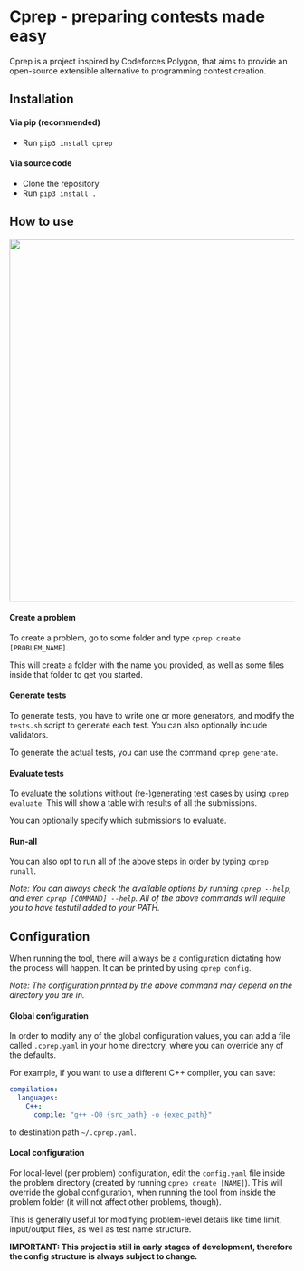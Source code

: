 
# Cprep - preparing contests made easy

Cprep is a project inspired by Codeforces Polygon, that aims 
to provide an open-source extensible alternative to programming contest creation.


## Installation

#### Via pip (recommended)
- Run `pip3 install cprep`

#### Via source code
- Clone the repository
- Run `pip3 install .`


## How to use

<img src="https://user-images.githubusercontent.com/8794929/112736706-5ffbcc80-8f5d-11eb-8c3e-7986852da21f.gif" width="640" />


#### Create a problem
To create a problem, go to some folder and type `cprep create [PROBLEM_NAME]`. 

This will create a folder with the name you provided, as well as some files inside that folder to get you started.

#### Generate tests
To generate tests, you have to write one or more generators, and modify the `tests.sh` script to generate each test. You can also optionally include validators. 

To generate the actual tests, you can use the command `cprep generate`.

#### Evaluate tests
To evaluate the solutions without (re-)generating test cases by using `cprep evaluate`. This will show a table with results of all the submissions. 

You can optionally specify which submissions to evaluate.

#### Run-all
You can also opt to run all of the above steps in order by typing `cprep runall`. 


_Note: You can always check the available options by running `cprep --help`, and even `cprep [COMMAND] --help`. All of the above commands will require you to have testutil added to your PATH._


## Configuration

When running the tool, there will always be a configuration dictating how the process will happen. It can be printed by using `cprep config`. 

_Note: The configuration printed by the above command may depend on the directory you are in._

#### Global configuration

In order to modify
any of the global configuration values, you can add a file
called `.cprep.yaml` in your home directory, where you can 
override any of the defaults.

For example, if you want to use a different C++ compiler, you can save:
```yaml
compilation:
  languages:
    C++:
      compile: "g++ -O0 {src_path} -o {exec_path}"
```
to destination path `~/.cprep.yaml`.

#### Local configuration 

For local-level (per problem) configuration, edit the `config.yaml` file inside the problem directory (created by running `cprep create [NAME]`). This will override the global configuration, when running the tool from inside the problem folder (it will not affect other problems, though). 

This is generally useful for modifying problem-level details like time limit, input/output files, as well as test name structure.


**IMPORTANT: This project is still in early stages of development, therefore the config structure is always subject to change.**


